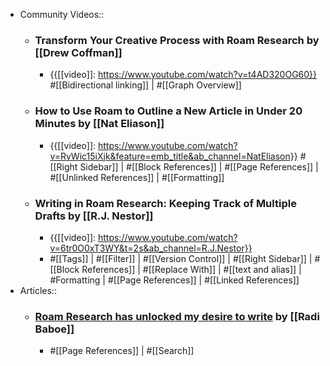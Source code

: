 - Community Videos::
    - ### Transform Your Creative Process with Roam Research by [[Drew Coffman]]
        - {{[[video]]: https://www.youtube.com/watch?v=t4AD320OG60}}
#[[Bidirectional linking]] | #[[Graph Overview]]
    - ### How to Use Roam to Outline a New Article in Under 20 Minutes by [[Nat Eliason]]
        - {{[[video]]: https://www.youtube.com/watch?v=RvWic15iXjk&feature=emb_title&ab_channel=NatEliason}}
#[[Right Sidebar]] | #[[Block References]] | #[[Page References]] | #[[Unlinked References]] | #[[Formatting]]
    - ### Writing in Roam Research: Keeping Track of Multiple Drafts by [[R.J. Nestor]]
        - {{[[video]]: https://www.youtube.com/watch?v=6tr0O0xT3WY&t=2s&ab_channel=R.J.Nestor}}
        - #[[Tags]] | #[[Filter]] | #[[Version Control]] | #[[Right Sidebar]] | #[[Block References]] | #[[Replace With]] | #[[text and alias]] | #Formatting |  #[[Page References]] | #[[Linked References]]
- Articles::
    - ### [Roam Research has unlocked my desire to write](https://radi.blog/roam-research-has-unlocked-my-desire-to-write/) by [[Radi Baboe]]
        - #[[Page References]] | #[[Search]]
